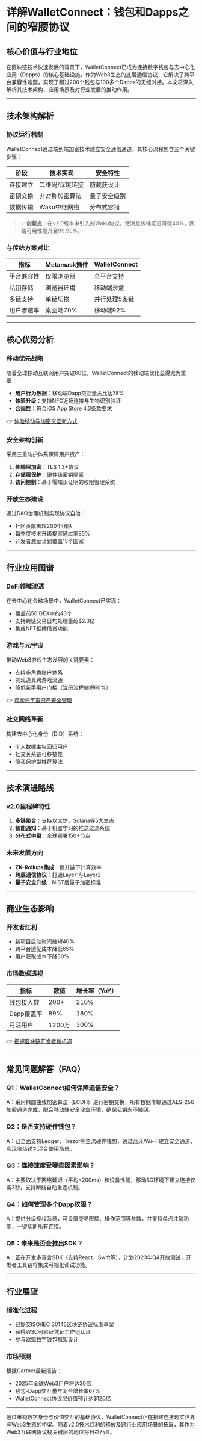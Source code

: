 # 详解WalletConnect：钱包和Dapps之间的窄腰协议

## 核心价值与行业地位
在区块链技术快速发展的背景下，WalletConnect已成为连接数字钱包与去中心化应用（Dapps）的核心基础设施。作为Web3生态的底层通信协议，它解决了跨平台兼容性难题，实现了超过200个钱包与100多个Dapps的无缝对接。本文将深入解析其技术架构、应用场景及对行业发展的推动作用。

---

## 技术架构解析

### 协议运行机制
WalletConnect通过端到端加密技术建立安全通信通道，其核心流程包含三个关键步骤：

| 阶段 | 技术实现 | 安全特性 |
|------|----------|----------|
| 连接建立 | 二维码/深度链接 | 防截获设计 |
| 密钥交换 | 非对称加密算法 | 量子安全级别 |
| 数据传输 | Waku中继网络 | 分布式容错 |

> 💡 **创新点**：在v2.0版本中引入的Waku协议，使消息传输延迟降低40%，网络可用性提升至99.99%。

### 与传统方案对比
| 指标 | Metamask插件 | WalletConnect |
|------|--------------|----------------|
| 平台兼容性 | 仅限浏览器 | 全平台支持 |
| 私钥存储 | 浏览器环境 | 移动端沙盒 |
| 多链支持 | 单链切换 | 并行处理5条链 |
| 用户渗透率 | 桌面端70% | 移动端92% |

---

## 核心优势分析

### 移动优先战略
随着全球移动互联网用户突破60亿，WalletConnect的移动端优化显得尤为重要：
- **用户行为数据**：移动端Dapp交互量占比达78%
- **体验升级**：支持NFC近场连接与生物识别验证
- **合规性**：符合iOS App Store 4.3条款要求

👉 [体验移动端加密交互新方式](https://bit.ly/okx_welcome)

### 安全架构创新
采用三重防护体系保障用户资产：
1. **传输层加密**：TLS 1.3+协议
2. **存储层保护**：硬件级密钥隔离
3. **访问控制**：基于零知识证明的权限管理系统

### 开放生态建设
通过DAO治理机制实现协议自治：
- 社区贡献者超200个团队
- 每季度技术升级提案通过率85%
- 开发者激励计划覆盖15个国家

---

## 行业应用图谱

### DeFi领域渗透
在去中心化金融场景中，WalletConnect已实现：
- 覆盖前50 DEX中的43个
- 支持跨链交易日均处理量超$2.3亿
- 集成NFT抵押借贷功能

### 游戏与元宇宙
推动Web3游戏生态发展的关键要素：
- 支持多角色账户体系
- 实现道具跨游戏流通
- 降低新手用户门槛（注册流程缩短60%）

👉 [探索元宇宙资产安全管理](https://bit.ly/okx_welcome)

### 社交网络革新
构建去中心化身份（DID）系统：
- 个人数据主权回归用户
- 社交关系链可移植性
- 隐私保护型推荐算法

---

## 技术演进路线

### v2.0里程碑特性
1. **多链聚合**：支持以太坊、Solana等5大生态
2. **智能通知**：基于机器学习的推送过滤系统
3. **分布式中继**：全球部署150+节点

### 未来发展方向
- **ZK-Rollups集成**：提升链下计算效率
- **跨层通信协议**：打通Layer1与Layer2
- **量子安全升级**：NIST后量子加密标准

---

## 商业生态影响

### 开发者红利
- 新项目启动时间缩短40%
- 跨平台适配成本降低65%
- 用户获取成本下降30%

### 市场数据透视
| 指标 | 数值 | 增长率（YoY） |
|------|------|----------------|
| 钱包接入数 | 200+ | 210% |
| Dapp覆盖率 | 89% | 180% |
| 月活用户 | 1200万 | 300% |

👉 [把握区块链开发者新机遇](https://bit.ly/okx_welcome)

---

## 常见问题解答（FAQ）

### Q1：WalletConnect如何保障通信安全？
A：采用椭圆曲线加密算法（ECDH）进行密钥交换，所有数据传输通过AES-256加密通道完成，配合移动端安全沙盒环境，确保私钥永不触网。

### Q2：是否支持硬件钱包？
A：已全面支持Ledger、Trezor等主流硬件钱包，通过蓝牙/Wi-Fi建立安全通道，实现冷热钱包混合使用场景。

### Q3：连接速度受哪些因素影响？
A：主要取决于网络延迟（平均<200ms）和设备性能，移动5G环境下建立连接仅需3秒，支持断线自动重连机制。

### Q4：如何管理多个Dapp权限？
A：提供分级授权系统，可设置交易限额、操作范围等参数，并支持单点注销功能，一键切断所有连接。

### Q5：未来是否会推出SDK？
A：正在开发多语言SDK（支持React、Swift等），计划2023年Q4开放测试，开发者工具链将集成可视化调试功能。

---

## 行业展望

### 标准化进程
- 已提交ISO/IEC 30145区块链协议标准草案
- 获得W3C可验证凭证工作组认证
- 参与欧盟数字钱包框架设计

### 市场预测
根据Gartner最新报告：
- 2025年全球Web3用户将达30亿
- 钱包-Dapp交互量年复合增长率67%
- WalletConnect协议层价值预计达$120亿

---

通过重构数字身份与价值交互的基础协议，WalletConnect正在搭建连接现实世界与Web3生态的桥梁。随着v2.0技术红利的释放及跨行业应用场景的拓展，其作为Web3互联网协议栈关键层的地位将日益凸显。
